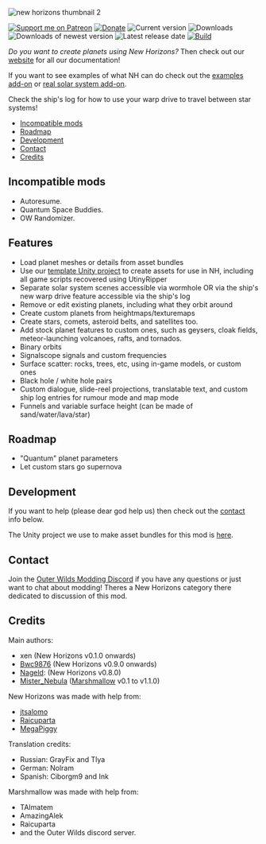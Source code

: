 ![new horizons thumbnail 2](https://user-images.githubusercontent.com/22628069/154112130-b777f618-245f-44c9-9408-e11141fc5fde.png)


[![Support me on Patreon](https://img.shields.io/endpoint.svg?url=https%3A%2F%2Fshieldsio-patreon.vercel.app%2Fapi%3Fusername%3Downh%26type%3Dpatrons&style=flat)](https://patreon.com/ownh)
[![Donate](https://img.shields.io/badge/Donate-PayPal-blue.svg)](https://www.paypal.com/paypalme/xen42)
![Current version](https://img.shields.io/github/manifest-json/v/xen-42/outer-wilds-new-horizons?color=gree&filename=NewHorizons%2Fmanifest.json)
![Downloads](https://img.shields.io/github/downloads/xen-42/outer-wilds-new-horizons/total)
![Downloads of newest version](https://img.shields.io/github/downloads/xen-42/outer-wilds-new-horizons/latest/total)
![Latest release date](https://img.shields.io/github/release-date/xen-42/outer-wilds-new-horizons)
[![Build](https://github.com/xen-42/outer-wilds-new-horizons/actions/workflows/build.yaml/badge.svg)](https://github.com/xen-42/outer-wilds-new-horizons/actions/workflows/build.yaml)

*Do you want to create planets using New Horizons?* Then check out our [website](https://nh.outerwildsmods.com/) for all our documentation!

If you want to see examples of what NH can do check out the [examples add-on](https://github.com/xen-42/ow-new-horizons-examples) or [real solar system add-on](https://github.com/xen-42/outer-wilds-real-solar-system).

Check the ship's log for how to use your warp drive to travel between star systems!

<!-- TOC -->

- [Incompatible mods](#incompatible-mods)
- [Roadmap](#roadmap)
- [Development](#development)
- [Contact](#contact)
- [Credits](#credits)

<!-- /TOC -->

## Incompatible mods
- Autoresume.
- Quantum Space Buddies.
- OW Randomizer.

## Features
- Load planet meshes or details from asset bundles 
- Use our [template Unity project](https://github.com/xen-42/outer-wilds-unity-template) to create assets for use in NH, including all game scripts recovered using UtinyRipper
- Separate solar system scenes accessible via wormhole OR via the ship's new warp drive feature accessible via the ship's log
- Remove or edit existing planets, including what they orbit around
- Create custom planets from heightmaps/texturemaps
- Create stars, comets, asteroid belts, and satellites too.
- Add stock planet features to custom ones, such as geysers, cloak fields, meteor-launching volcanoes, rafts, and tornados.
- Binary orbits
- Signalscope signals and custom frequencies
- Surface scatter: rocks, trees, etc, using in-game models, or custom ones 
- Black hole / white hole pairs 
- Custom dialogue, slide-reel projections, translatable text, and custom ship log entries for rumour mode and map mode
- Funnels and variable surface height (can be made of sand/water/lava/star)

## Roadmap
- "Quantum" planet parameters
- Let custom stars go supernova

## Development
If you want to help (please dear god help us) then check out the [contact](#contact) info below.

The Unity project we use to make asset bundles for this mod is [here](https://github.com/xen-42/new-horizons-unity).

## Contact
Join the [Outer Wilds Modding Discord](https://discord.gg/MvbCbBz6Q6) if you have any questions or just want to chat about modding! Theres a New Horizons category there dedicated to discussion of this mod.

## Credits
Main authors:
- xen (New Horizons v0.1.0 onwards)
- [Bwc9876](https://github.com/Bwc9876) (New Horizons v0.9.0 onwards)
- [Nageld](https://github.com/Nageld): (New Horizons v0.8.0)
- [Mister_Nebula](https://github.com/misternebula) ([Marshmallow](https://github.com/misternebula/Marshmallow) v0.1 to v1.1.0)

New Horizons was made with help from:
- [jtsalomo](https://github.com/jtsalomo)
- [Raicuparta](https://github.com/Raicuparta)
- [MegaPiggy](https://github.com/MegaPiggy)

Translation credits:
- Russian: GrayFix and Tlya
- German: Nolram
- Spanish: Ciborgm9 and Ink

Marshmallow was made with help from:
- TAImatem
- AmazingAlek
- Raicuparta
- and the Outer Wilds discord server.
